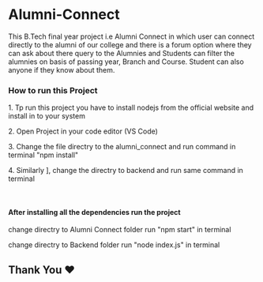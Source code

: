 # Alumni-Connect
This B.Tech final year project i.e Alumni Connect in which user can connect directly to the alumni of our college and there is a forum option where they can ask about there query to the Alumnies and Students can filter the alumnies on basis of passing year, Branch and Course. Student can also anyone if they know about them.

<h3>How to run this Project</h3>
<p> 1. Tp run this project you have to install nodejs from the official website and install in to your system </p>
<p> 2. Open Project in your code editor (VS Code)</p>
<p> 3. Change the file directry to the alumni_connect and run command in terminal "npm install"</p>
<p> 4. Similarly ], change the directry to backend and run same command in terminal</p>
<br>
<h4> After installing all the dependencies run the project </h4>
<p> change directry to Alumni Connect folder run "npm start" in terminal</p>
<p> change directry to Backend folder run "node index.js" in terminal </p>

<h2> Thank You ❤️</h2>
